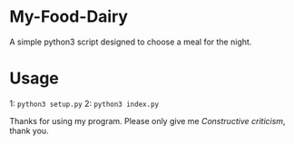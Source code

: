 # My-Food-Dairy
A simple python3 script designed to choose a meal for the night. 

# Usage
1: `python3 setup.py`
2: `python3 index.py`

Thanks for using my program. Please only give me *Constructive criticism*, thank you.
